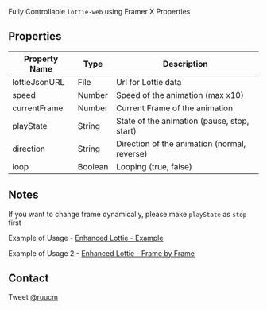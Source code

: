 Fully Controllable `lottie-web` using Framer X Properties


## Properties
| Property Name | Type | Description |
|----------|----------|----------|
| lottieJsonURL | File | Url for Lottie data |
| speed | Number | Speed of the animation (max x10) |
| currentFrame | Number | Current Frame of the animation |
| playState | String | State of the animation (pause, stop, start) |
| direction | String | Direction of the animation (normal, reverse) |
| loop | Boolean | Looping (true, false) |



## Notes
If you want to change frame dynamically, please make `playState` as `stop` first

Example of Usage  - [Enhanced Lottie - Example](https://www.dropbox.com/s/q02rk9ox5zp7euq/Enhanced%20Lottie%20-%20Example.framerx?dl=0)

Example of Usage 2 - [Enhanced Lottie - Frame by Frame](https://www.dropbox.com/s/th65lupv184cixx/Enhanced%20Lottie%20-%20Frame%20by%20Frame.framerx?dl=0)


## Contact

Tweet [@ruucm](http://twitter.com/ruucm)
